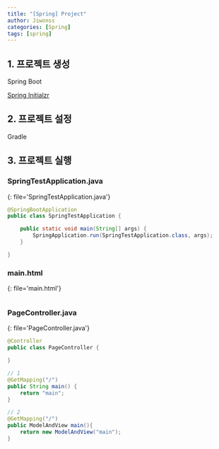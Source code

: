 ```yaml
---
title: "[Spring] Project"
author: Jiwonss
categories: [Spring]
tags: [spring]
---
```


## 1. 프로젝트 생성

Spring Boot

[Spring Initialzr](https://start.spring.io/)

## 2. 프로젝트 설정

Gradle

## 3. 프로젝트 실행

### SpringTestApplication.java

{: file='SpringTestApplication.java'}

```java
@SpringBootApplication
public class SpringTestApplication {

	public static void main(String[] args) {
		SpringApplication.run(SpringTestApplication.class, args);
	}

}
```

### main.html

{: file='main.html'}

```html

```

### PageController.java

{: file='PageController.java'}

```java
@Controller
public class PageController {

}
```

```java
// 1
@GetMapping("/")
public String main() {
    return "main";
}

// 2
@GetMapping("/")
public ModelAndView main(){
    return new ModelAndView("main");
}
```
